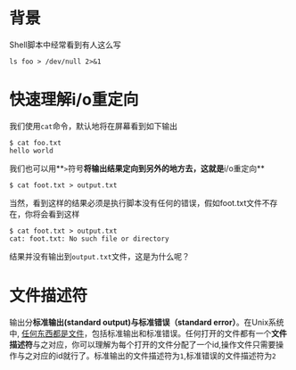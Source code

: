 # 背景

Shell脚本中经常看到有人这么写

```
ls foo > /dev/null 2>&1
```

# 快速理解i/o重定向

我们使用`cat`命令，默认地将在屏幕看到如下输出

```
$ cat foo.txt
hello world

```
我们也可以用**`>`符号**将输出结果定向到另外的地方去，这就是**i/o重定向**


```
$ cat foot.txt > output.txt
```
当然，看到这样的结果必须是执行脚本没有任何的错误，假如foot.txt文件不存在，你将会看到这样

```
$ cat foot.txt > output.txt
cat: foot.txt: No such file or directory
```
结果并没有输出到`output.txt`文件，这是为什么呢？

# 文件描述符

输出分**标准输出(standard output)**与**标准错误（standard error）**。在Unix系统中, [任何东西都是文件](https://en.wikipedia.org/wiki/Everything_is_a_file)，包括标准输出和标准错误。任何打开的文件都有一个**文件描述符**与之对应，你可以理解为每个打开的文件分配了一个id,操作文件只需要操作与之对应的id就行了。标准输出的文件描述符为`1`,标准错误的文件描述符为`2`


